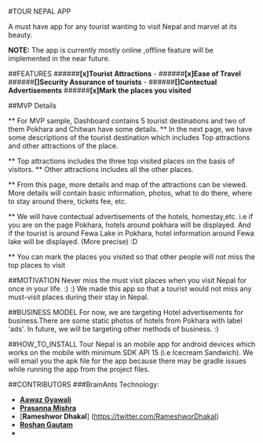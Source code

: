 #TOUR NEPAL APP 

A must have app for any tourist wanting to visit Nepal and marvel at its beauty. 

 **NOTE:** The app is currently mostly online ,offline feature will be implemented in the near future.

##FEATURES
######**[x]Tourist Attractions** -
######**[x]Ease of Travel**
######**[]Security Assurance of tourists** - 
######**[]Contectual Advertisements**
######**[x]Mark the places you visited**

##MVP Details

** For MVP sample, Dashboard contains 5 tourist destinations and two of them Pokhara and Chitwan have some details.
** In the next page, we have some descriptions of the tourist destination which includes Top attractions and other attractions     of the place.

** Top attractions includes the three top visited places on the basis of visitors.
** Other attractions includes all the other places.

** From this page, more details and map of the attractions can be viewed. 
    More details will contain basic information, photos, what to do there, where to stay around there, tickets fee, etc. 

** We will have contectual advertisements of the hotels, homestay,etc. i.e if you are on the page Pokhara, hotels around          pokhara will be displayed. And if the tourist is around Fewa Lake in Pokhara, hotel information around Fewa lake will be       displayed. (More precise) :D

** You can mark the places you visited so that other people will not miss the top places to visit


##MOTIVATION 
Never miss the must visit places when you visit Nepal for once in your life. :) :)
We made this app so that a tourist would not miss any must-visit places during their stay in Nepal.

##BUSINESS MODEL
For now, we are targeting Hotel advertisements for business.There are some static photos of hotels from Pokhara with label 'ads'. In future, we will be targeting other methods of business. :) 

##HOW_TO_INSTALL
Tour Nepal is an mobile app for android devices which works on the mobile with minimum SDK API 15 (i.e Icecream Sandwich).
We will email you the apk file for the app because there may be gradle issues while running the app from the project files.

##CONTRIBUTORS
###BrainAnts Technology:
 - [**Aawaz Gyawali**](https://twitter.com/AawazGyawali) 
 - [**Prasanna Mishra**](https://twitter.com/Prascq56)  
 - [**Rameshwor Dhakal**] (https://twitter.com/RameshworDhakal)
 - [**Roshan Gautam**](https://twitter.com/roshangautam0)
 -

